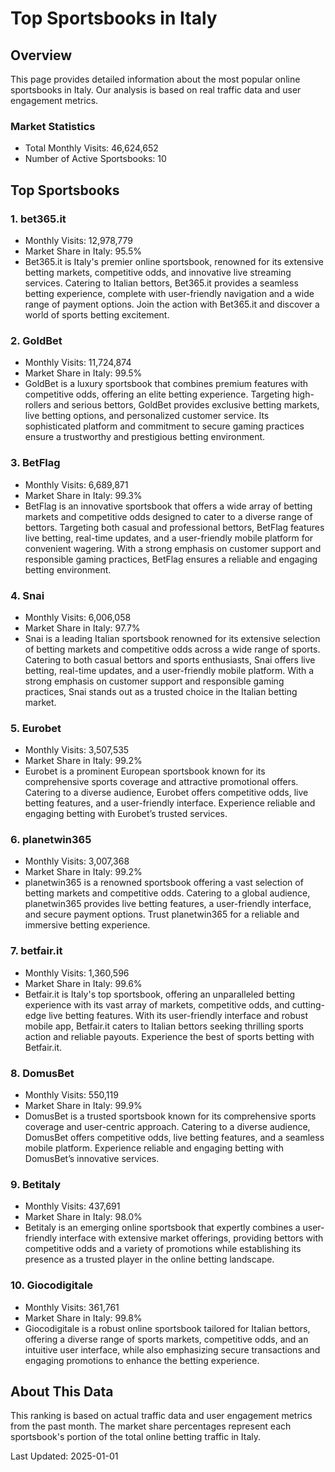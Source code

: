 # Top Sportsbooks in Italy

## Overview
This page provides detailed information about the most popular online sportsbooks in Italy. 
Our analysis is based on real traffic data and user engagement metrics.

### Market Statistics
- Total Monthly Visits: 46,624,652
- Number of Active Sportsbooks: 10

## Top Sportsbooks

### 1. bet365.it
- Monthly Visits: 12,978,779
- Market Share in Italy: 95.5%
-  Bet365.it is Italy's premier online sportsbook, renowned for its extensive betting markets, competitive odds, and innovative live streaming services. Catering to Italian bettors, Bet365.it provides a seamless betting experience, complete with user-friendly navigation and a wide range of payment options. Join the action with Bet365.it and discover a world of sports betting excitement.

### 2. GoldBet
- Monthly Visits: 11,724,874
- Market Share in Italy: 99.5%
-  GoldBet is a luxury sportsbook that combines premium features with competitive odds, offering an elite betting experience. Targeting high-rollers and serious bettors, GoldBet provides exclusive betting markets, live betting options, and personalized customer service. Its sophisticated platform and commitment to secure gaming practices ensure a trustworthy and prestigious betting environment.

### 3. BetFlag
- Monthly Visits: 6,689,871
- Market Share in Italy: 99.3%
-  BetFlag is an innovative sportsbook that offers a wide array of betting markets and competitive odds designed to cater to a diverse range of bettors. Targeting both casual and professional bettors, BetFlag features live betting, real-time updates, and a user-friendly mobile platform for convenient wagering. With a strong emphasis on customer support and responsible gaming practices, BetFlag ensures a reliable and engaging betting environment.

### 4. Snai
- Monthly Visits: 6,006,058
- Market Share in Italy: 97.7%
-  Snai is a leading Italian sportsbook renowned for its extensive selection of betting markets and competitive odds across a wide range of sports. Catering to both casual bettors and sports enthusiasts, Snai offers live betting, real-time updates, and a user-friendly mobile platform. With a strong emphasis on customer support and responsible gaming practices, Snai stands out as a trusted choice in the Italian betting market.

### 5. Eurobet
- Monthly Visits: 3,507,535
- Market Share in Italy: 99.2%
-  Eurobet is a prominent European sportsbook known for its comprehensive sports coverage and attractive promotional offers. Catering to a diverse audience, Eurobet offers competitive odds, live betting features, and a user-friendly interface. Experience reliable and engaging betting with Eurobet’s trusted services.

### 6. planetwin365
- Monthly Visits: 3,007,368
- Market Share in Italy: 99.2%
-  planetwin365 is a renowned sportsbook offering a vast selection of betting markets and competitive odds. Catering to a global audience, planetwin365 provides live betting features, a user-friendly interface, and secure payment options. Trust planetwin365 for a reliable and immersive betting experience.

### 7. betfair.it
- Monthly Visits: 1,360,596
- Market Share in Italy: 99.6%
-  Betfair.it is Italy's top sportsbook, offering an unparalleled betting experience with its vast array of markets, competitive odds, and cutting-edge live betting features. With its user-friendly interface and robust mobile app, Betfair.it caters to Italian bettors seeking thrilling sports action and reliable payouts. Experience the best of sports betting with Betfair.it.

### 8. DomusBet
- Monthly Visits: 550,119
- Market Share in Italy: 99.9%
-  DomusBet is a trusted sportsbook known for its comprehensive sports coverage and user-centric approach. Catering to a diverse audience, DomusBet offers competitive odds, live betting features, and a seamless mobile platform. Experience reliable and engaging betting with DomusBet’s innovative services.

### 9. Betitaly
- Monthly Visits: 437,691
- Market Share in Italy: 98.0%
- Betitaly is an emerging online sportsbook that expertly combines a user-friendly interface with extensive market offerings, providing bettors with competitive odds and a variety of promotions while establishing its presence as a trusted player in the online betting landscape.

### 10. Giocodigitale
- Monthly Visits: 361,761
- Market Share in Italy: 99.8%
- Giocodigitale is a robust online sportsbook tailored for Italian bettors, offering a diverse range of sports markets, competitive odds, and an intuitive user interface, while also emphasizing secure transactions and engaging promotions to enhance the betting experience.


## About This Data
This ranking is based on actual traffic data and user engagement metrics from the past month. 
The market share percentages represent each sportsbook's portion of the total online betting traffic in Italy.

Last Updated: 2025-01-01
